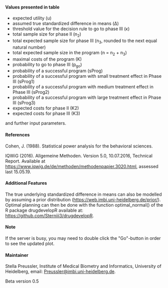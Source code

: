 #### Values presented in table
* expected utility (u)
* assumed true standardized difference in means (&Delta;)
* threshold value for the decision rule to go to phase III (&kappa;)
* total sample size for phase II (n<sub>2</sub>)
* total expected sample size for phase III (n<sub>3</sub>, rounded to the next equal natural number)
* total expected sample size in the program (n = n<sub>2</sub> + n<sub>3</sub>)
* maximal costs of the program (K)
* probability to go to phase III (p<sub>go</sub>)
* probability of a successful program (sProg)
* probability of a successful program with small treatment effect in Phase III (sProg1)
* probability of a successful program with medium treatment effect in Phase III (sProg2)
* probability of a successful program with large treatment effect in Phase III (sProg3)
* expected costs for phase II (K2)
* expected costs for phase III (K3)

and further input parameters.


#### References

Cohen, J. (1988). Statistical power analysis for the behavioral sciences.

IQWiG (2016). Allgemeine Methoden. Version 5.0, 10.07.2016, Technical Report. Available at https://www.iqwig.de/de/methoden/methodenpapier.3020.html, assessed last 15.05.19.


#### Additional Features
The true underlying standardized difference in means can also be modelled by assuming a prior distribution (https://web.imbi.uni-heidelberg.de/prior/). Optimal planning can then be done with the function optimal_normal() of the R package drugdevelopR available at: https://github.com/Sterniii3/drugdevelopR.

#### Note

If the server is busy, you may need to double click the "Go"-button in order to see the updated plot.

#### Maintainer

Stella Preussler, Institute of Medical Biometry and Informatics, University of Heidelberg, email: Preussler@imbi.uni-heidelberg.de.

Beta version 0.5



